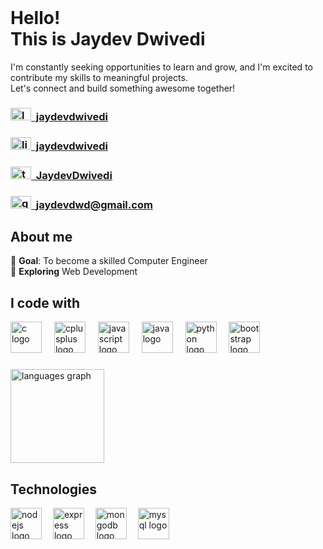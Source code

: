 <br>

# Hello! <br> This is Jaydev Dwivedi

I'm constantly seeking opportunities to learn and grow, and I'm excited to contribute my skills to meaningful projects.<br>
Let's connect and build something awesome together!

### <a href="https://leetcode.com/u/jaydevdwivedi/" target="_blank"><img src="https://raw.githubusercontent.com/rahuldkjain/github-profile-readme-generator/master/src/images/icons/Social/leet-code.svg" height="20" width="33" alt="leetcode">&nbsp; jaydevdwivedi</a>

### <a href="https://www.linkedin.com/in/jaydevdwivedi/" target="_blank"><img src="https://raw.githubusercontent.com/maurodesouza/profile-readme-generator/master/src/assets/icons/social/linkedin/default.svg" width="33" height="20" alt="linkedin"/>&nbsp; jaydevdwivedi</a>

### <a href="https://x.com/JaydevDwivedi" target="_blank"><img src="https://raw.githubusercontent.com/maurodesouza/profile-readme-generator/master/src/assets/icons/social/twitter/default.svg" width="33" height="20" alt="twitter"/>&nbsp; JaydevDwivedi</a>

### <a href="mailto://jaydevdwd@gmail.com" target="_blank"><img src="https://raw.githubusercontent.com/maurodesouza/profile-readme-generator/master/src/assets/icons/social/gmail/default.svg" width="33" height="20" alt="gmail"/>&nbsp; jaydevdwd@gmail.com</a>

## About me

🎯 **Goal**: To become a skilled Computer Engineer <br>
📒 **Exploring** Web Development <br>


## I code with

<div align="left">
  <img src="https://skillicons.dev/icons?i=c" height="50" alt="c logo"  />
  <img width="12" />
  <img src="https://skillicons.dev/icons?i=cpp" height="50" alt="cplusplus logo"  />
  <img width="12" />
  <img src="https://skillicons.dev/icons?i=js" height="50" alt="javascript logo"  />
  <img width="12" />
  <img src="https://skillicons.dev/icons?i=java" height="50" alt="java logo"  />
  <img width="12" />
  <img src="https://cdn.jsdelivr.net/gh/devicons/devicon/icons/python/python-original.svg" height="50" alt="python logo"  />
  <img width="12" />
  <img src="https://skillicons.dev/icons?i=bootstrap" height="50" alt="bootstrap logo"  />
</div>

###

<div align="left">
  <img src="https://github-readme-stats.vercel.app/api/top-langs?username=jaydev-dwivedi&locale=en&hide_title=true&layout=compact&card_width=320&langs_count=6&theme=dark&hide_border=true&order=2" height="150" alt="languages graph"  />
</div>

###

## Technologies

<div align="left">
  <img src="https://cdn.jsdelivr.net/gh/devicons/devicon/icons/nodejs/nodejs-original.svg" height="50" alt="nodejs logo"  />
  <img width="10" />
  <img src="https://skillicons.dev/icons?i=express" height="50" alt="express logo"  />
  <img width="10" />
  <img src="https://skillicons.dev/icons?i=mongodb" height="50" alt="mongodb logo"  />
  <img width="10" />
  <img src="https://skillicons.dev/icons?i=mysql" height="50" alt="mysql logo"  />
</div>

###

